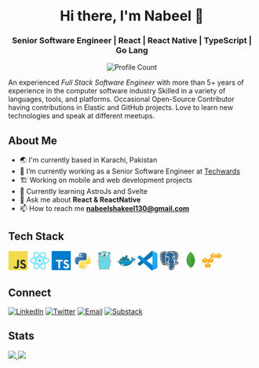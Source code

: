 <!-- INTRODUCTION -->
<h1 align="center">Hi there, I'm Nabeel 👋</h1>
<h3 align="center">Senior Software Engineer | React | React Native | TypeScript | Go Lang</h3>

<!-- PROFILE BADGES -->
<div align="center">

![Profile Count](https://komarev.com/ghpvc/?username=nabeel-shakeel&color=0e75b6&style=flat)

</div>

An experienced _Full Stack Software Engineer_ with more than 5+ years of experience in the computer software industry Skilled in a variety of languages, tools, and platforms. Occasional Open-Source Contributor having contributions in Elastic and GitHub projects. Love to learn new technologies and speak at different meetups.

<!-- ABOUT ME -->
## About Me

- 🌏 I'm currently based in Karachi, Pakistan
- 🔭 I’m currently working as a Senior Software Engineer at <a href="https://techwards.co" target="blank">Techwards</a>
- 🏗️ Working on mobile and web development projects
- 🌱 Currently learning AstroJs and Svelte
- 💬 Ask me about **React & ReactNative**
- 📫 How to reach me **<nabeelshakeel130@gmail.com>**

<!-- EXPERTISE -->
## Tech Stack

<div>
    <img src="https://raw.githubusercontent.com/devicons/devicon/master/icons/javascript/javascript-original.svg" alt="javascript" width="40" height="40"/>
    <img src="https://raw.githubusercontent.com/devicons/devicon/master/icons/react/react-original.svg" alt="react" width="40" height="40"/>
    <img src="https://raw.githubusercontent.com/devicons/devicon/master/icons/typescript/typescript-original.svg" alt="typescript" width="40" height="40"/>
    <img src="https://raw.githubusercontent.com/devicons/devicon/master/icons/python/python-original.svg" alt="python" width="40" height="40"/>
    <img src="https://raw.githubusercontent.com/devicons/devicon/master/icons/go/go-original.svg" alt="go" width="40" height="40"/>
    <img src="https://raw.githubusercontent.com/devicons/devicon/master/icons/docker/docker-original.svg" alt="docker" width="40" height="40"/>
    <img src="https://raw.githubusercontent.com/devicons/devicon/master/icons/vscode/vscode-original.svg" alt="vscode" width="40" height="40"/>
    <img src="https://raw.githubusercontent.com/devicons/devicon/master/icons/postgresql/postgresql-original.svg" alt="postgresql" width="40" height="40"/>
    <img src="https://raw.githubusercontent.com/devicons/devicon/master/icons/mongodb/mongodb-original.svg" alt="mongodb" width="40" height="40"/>
    <img src="https://raw.githubusercontent.com/devicons/devicon/master/icons/amazonwebservices/amazonwebservices-original.svg" alt="aws" width="40" height="40"/>
</div>

<!-- PLATFORMS -->
## Connect

[![LinkedIn](https://img.shields.io/badge/LinkedIn-0077B5?style=for-the-badge&logo=linkedin&logoColor=white)](https://www.linkedin.com/in/nabeel-shakeel-130/)
[![Twitter](https://img.shields.io/badge/Twitter-1DA1F2?style=for-the-badge&logo=twitter&logoColor=white)](https://twitter.com/nabeel_shakeel8)
[![Email](https://img.shields.io/badge/Gmail-D14836?style=for-the-badge&logo=gmail&logoColor=white)](mailto:nabeelshakeel130@gmail.com)
[![Substack](https://img.shields.io/badge/Substack-%23006f5c.svg?style=for-the-badge&logo=substack&logoColor=white)](https://nabeelshakeel.substack.com)

<!-- GITHUB STATS -->
## Stats

<a href="https://github.com/nabeel-shakeel">
<img height="160em" src="https://github-readme-stats.vercel.app/api?username=nabeel-shakeel&show_icons=true&theme=vue-dark" />
<img height="160em" src="https://github-readme-stats.vercel.app/api/top-langs/?username=nabeel-shakeel&theme=vue-dark&layout=compact" />
</a>
